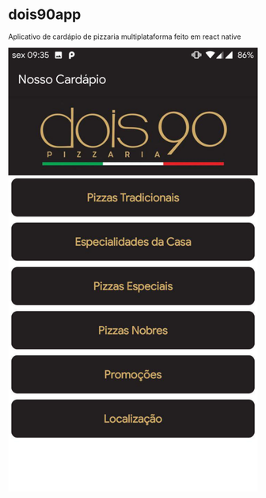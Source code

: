 # dois90app
Aplicativo de cardápio de pizzaria multiplataforma feito em react native

![homescreen](screens/home.jpg)
